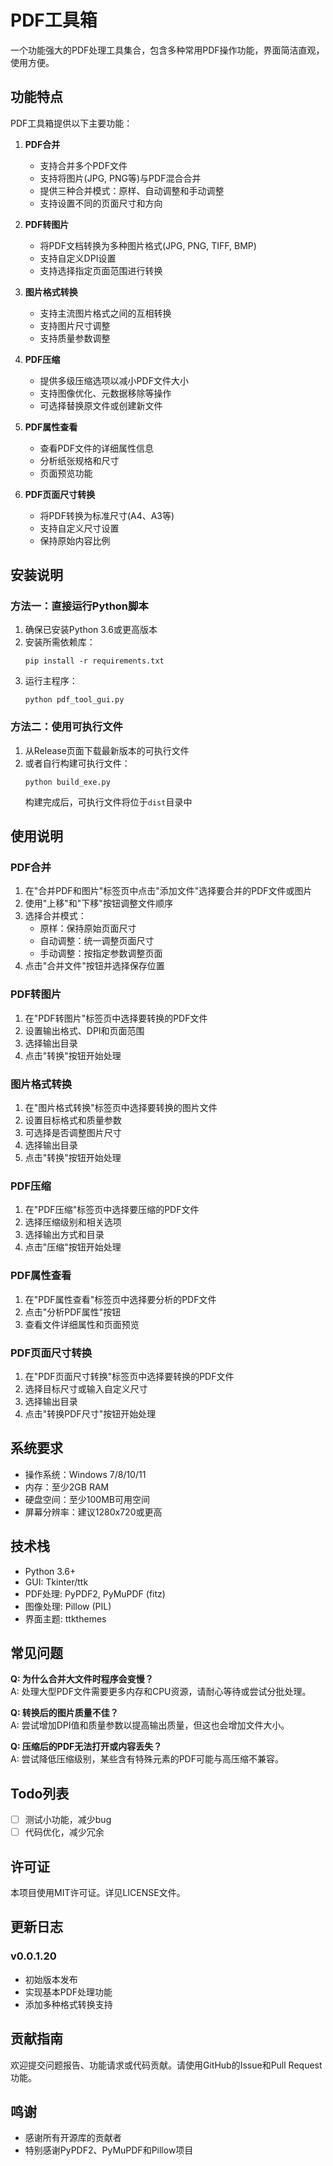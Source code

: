 # PDF工具箱

一个功能强大的PDF处理工具集合，包含多种常用PDF操作功能，界面简洁直观，使用方便。

## 功能特点

PDF工具箱提供以下主要功能：

1. **PDF合并**
   - 支持合并多个PDF文件
   - 支持将图片(JPG, PNG等)与PDF混合合并
   - 提供三种合并模式：原样、自动调整和手动调整
   - 支持设置不同的页面尺寸和方向

2. **PDF转图片**
   - 将PDF文档转换为多种图片格式(JPG, PNG, TIFF, BMP)
   - 支持自定义DPI设置
   - 支持选择指定页面范围进行转换

3. **图片格式转换**
   - 支持主流图片格式之间的互相转换
   - 支持图片尺寸调整
   - 支持质量参数调整

4. **PDF压缩**
   - 提供多级压缩选项以减小PDF文件大小
   - 支持图像优化、元数据移除等操作
   - 可选择替换原文件或创建新文件

5. **PDF属性查看**
   - 查看PDF文件的详细属性信息
   - 分析纸张规格和尺寸
   - 页面预览功能

6. **PDF页面尺寸转换**
   - 将PDF转换为标准尺寸(A4、A3等)
   - 支持自定义尺寸设置
   - 保持原始内容比例

## 安装说明

### 方法一：直接运行Python脚本

1. 确保已安装Python 3.6或更高版本
2. 安装所需依赖库：
   ```
   pip install -r requirements.txt
   ```
3. 运行主程序：
   ```
   python pdf_tool_gui.py
   ```

### 方法二：使用可执行文件

1. 从Release页面下载最新版本的可执行文件
2. 或者自行构建可执行文件：
   ```
   python build_exe.py
   ```
   构建完成后，可执行文件将位于`dist`目录中

## 使用说明

### PDF合并

1. 在"合并PDF和图片"标签页中点击"添加文件"选择要合并的PDF文件或图片
2. 使用"上移"和"下移"按钮调整文件顺序
3. 选择合并模式：
   - 原样：保持原始页面尺寸
   - 自动调整：统一调整页面尺寸
   - 手动调整：按指定参数调整页面
4. 点击"合并文件"按钮并选择保存位置

### PDF转图片

1. 在"PDF转图片"标签页中选择要转换的PDF文件
2. 设置输出格式、DPI和页面范围
3. 选择输出目录
4. 点击"转换"按钮开始处理

### 图片格式转换

1. 在"图片格式转换"标签页中选择要转换的图片文件
2. 设置目标格式和质量参数
3. 可选择是否调整图片尺寸
4. 选择输出目录
5. 点击"转换"按钮开始处理

### PDF压缩

1. 在"PDF压缩"标签页中选择要压缩的PDF文件
2. 选择压缩级别和相关选项
3. 选择输出方式和目录
4. 点击"压缩"按钮开始处理

### PDF属性查看

1. 在"PDF属性查看"标签页中选择要分析的PDF文件
2. 点击"分析PDF属性"按钮
3. 查看文件详细属性和页面预览

### PDF页面尺寸转换

1. 在"PDF页面尺寸转换"标签页中选择要转换的PDF文件
2. 选择目标尺寸或输入自定义尺寸
3. 选择输出目录
4. 点击"转换PDF尺寸"按钮开始处理

## 系统要求

- 操作系统：Windows 7/8/10/11
- 内存：至少2GB RAM
- 硬盘空间：至少100MB可用空间
- 屏幕分辨率：建议1280x720或更高

## 技术栈

- Python 3.6+
- GUI: Tkinter/ttk
- PDF处理: PyPDF2, PyMuPDF (fitz)
- 图像处理: Pillow (PIL)
- 界面主题: ttkthemes

## 常见问题

**Q: 为什么合并大文件时程序会变慢？**  
A: 处理大型PDF文件需要更多内存和CPU资源，请耐心等待或尝试分批处理。

**Q: 转换后的图片质量不佳？**  
A: 尝试增加DPI值和质量参数以提高输出质量，但这也会增加文件大小。

**Q: 压缩后的PDF无法打开或内容丢失？**  
A: 尝试降低压缩级别，某些含有特殊元素的PDF可能与高压缩不兼容。

## Todo列表
- [ ] 测试小功能，减少bug
- [ ] 代码优化，减少冗余

## 许可证

本项目使用MIT许可证。详见LICENSE文件。

## 更新日志

### v0.0.1.20
- 初始版本发布
- 实现基本PDF处理功能
- 添加多种格式转换支持

## 贡献指南

欢迎提交问题报告、功能请求或代码贡献。请使用GitHub的Issue和Pull Request功能。

## 鸣谢

- 感谢所有开源库的贡献者
- 特别感谢PyPDF2、PyMuPDF和Pillow项目
